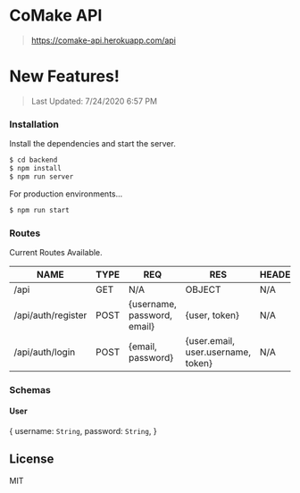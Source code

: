 # CoMake API

> https://comake-api.herokuapp.com/api

# New Features!

> Last Updated: 7/24/2020 6:57 PM

### Installation

Install the dependencies and start the server.

```sh
$ cd backend
$ npm install
$ npm run server
```

For production environments...

```sh
$ npm run start
```

### Routes

Current Routes Available.

| NAME               | TYPE | REQ                         | RES                                | HEADER |
| ------------------ | ---- | --------------------------- | ---------------------------------- | ------ |
| /api               | GET  | N/A                         | OBJECT                             | N/A    |
| /api/auth/register | POST | {username, password, email} | {user, token}                      | N/A    |
| /api/auth/login    | POST | {email, password}           | {user.email, user.username, token} | N/A    |

### Schemas

#### User

{
username: `String`,
password: `String`,
}

## License

MIT
